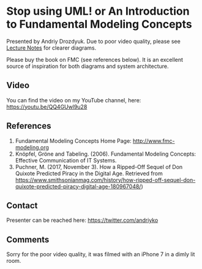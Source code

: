 # Stop using UML! or An Introduction to Fundamental Modeling Concepts

Presented by Andriy Drozdyuk.
Due to poor video quality, please see [Lecture Notes](LectureNodes.pdf) for clearer diagrams.

Please buy the book on FMC (see references below). It is an excellent source of inspiration for both diagrams and system architecture.

## Video 

You can find the video on my YouTube channel, here: https://youtu.be/QQ4GUwl9u28

## References

1. Fundamental Modeling Concepts Home Page: http://www.fmc-modeling.org
2. Knöpfel, Gröne and Tabeling. (2006). Fundamental Modeling Concepts: Effective Communication of IT Systems. 
3. Puchner, M. (2017, November 3). How a Ripped-Off Sequel of Don Quixote Predicted Piracy in the Digital Age. Retrieved from https://www.smithsonianmag.com/history/how-ripped-off-sequel-don-quixote-predicted-piracy-digital-age-180967048/)

## Contact

Presenter can be reached here: https://twitter.com/andriyko

## Comments

Sorry for the poor video quality, it was filmed with an iPhone 7 in a dimly lit room.
